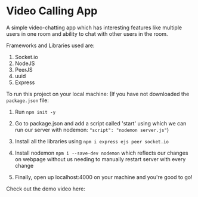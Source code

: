 # Video Calling App

A simple video-chatting app which has interesting features like multiple users in one room and ability to chat with other users in the room. 

Frameworks and Libraries used are:
1. Socket.io
2. NodeJS
3. PeerJS
4. uuid
5. Express

To run this project on your local machine:
(If you have not downloaded the ```package.json``` file:
1. Run ```npm init -y```
2. Go to package.json and add a script called 'start' using which we can run our server with nodemon: ```"script": "nodemon server.js"```)

1. Install all the libraries using ```npm i express ejs peer socket.io```
2. Install nodemon ```npm i --save-dev nodemon``` which reflects our changes on webpage without us needing to manually restart server with every change
4. Finally, open up localhost:4000 on your machine and you're good to go!

Check out the demo video here:

